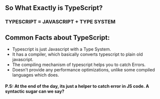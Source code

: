 ## So What Exactly is TypeScript?

### TYPESCRIPT = JAVASCRIPT + TYPE SYSTEM


## Common Facts about TypeScript:

- Typescript is just Javascript with a Type System.
- It has a compiler, which basically converts typescript to plain old javascript.
- The compiling mechanism of typescript helps you to catch Errors.
- Doesn't provide any performance optimizations, unlike some compiled languages which does.



#### P.S: At the end of the day, its just a helper to catch error in JS code. A syntactic sugar can we say?